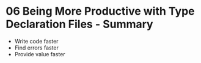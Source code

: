 # 06 Being More Productive with Type Declaration Files - Summary

- Write code faster
- Find errors faster
- Provide value faster

